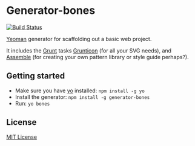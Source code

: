# Generator-bones
[![Build Status](https://secure.travis-ci.org/matt-bailey/generator-bones.png?branch=master)](https://travis-ci.org/matt-bailey/generator-bones)

[Yeoman](http://yeoman.io/) generator for scaffolding out a basic web project.

It includes the [Grunt](http://gruntjs.com/) tasks [Grunticon](https://github.com/filamentgroup/grunticon) (for all your SVG needs), and [Assemble](https://github.com/assemble/assemble) (for creating your own pattern library or style guide perhaps?).

## Getting started

- Make sure you have [yo](https://github.com/yeoman/yo) installed:
    `npm install -g yo`
- Install the generator: `npm install -g generator-bones`
- Run: `yo bones`

## License
[MIT License](http://en.wikipedia.org/wiki/MIT_License)
